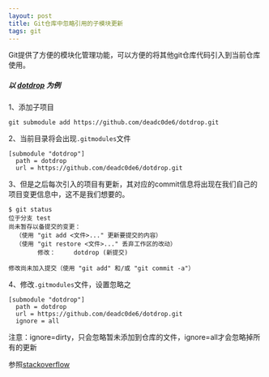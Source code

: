 ```yaml
---
layout: post
title: Git仓库中忽略引用的子模块更新
tags: git
---
```


Git提供了方便的模块化管理功能，可以方便的将其他git仓库代码引入到当前仓库使用。

##### 以 [dotdrop](https://github.com/deadc0de6/dotdrop) 为例

1、添加子项目

```
git submodule add https://github.com/deadc0de6/dotdrop.git
```

2、当前目录将会出现`.gitmodules`文件

```
[submodule "dotdrop"]
  path = dotdrop
  url = https://github.com/deadc0de6/dotdrop.git
```

3、但是之后每次引入的项目有更新，其对应的commit信息将出现在我们自己的项目变更信息中，这不是我们想要的。

```
$ git status
位于分支 test
尚未暂存以备提交的变更：
  （使用 "git add <文件>..." 更新要提交的内容）
  （使用 "git restore <文件>..." 丢弃工作区的改动）
        修改：     dotdrop (新提交)

修改尚未加入提交（使用 "git add" 和/或 "git commit -a"）
```

4、修改`.gitmodules`文件，设置忽略之

```
[submodule "dotdrop"]
  path = dotdrop
  url = https://github.com/deadc0de6/dotdrop.git
  ignore = all
```

注意：ignore=dirty，只会忽略暂未添加到仓库的文件，ignore=all才会忽略掉所有的更新


参照[stackoverflow](https://stackoverflow.com/questions/3240881/git-can-i-suppress-listing-of-modified-content-dirty-submodule-entries-in-sta/#12527608)
